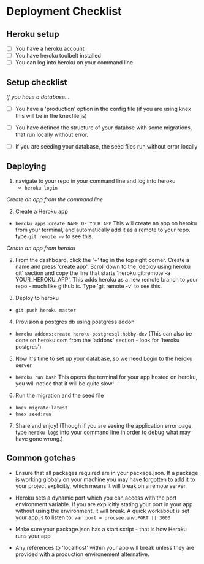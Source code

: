 # Deployment Checklist

## Heroku setup
- [ ] You have a heroku account
- [ ] You have heroku toolbelt installed
- [ ] You can log into heroku on your command line

## Setup checklist
  *If you have a database...*
- [ ] You have a 'production' option in the config file (if you are using knex this will be in the knexfile.js)
- [ ] You have defined the structure of your databse with some migrations, that run locally without error.
- [ ] If you are seeding your database, the seed files run without error locally


## Deploying
1. navigate to your repo in your command line and log into heroku
    - `heroku login`

*Create an app from the command line*

2. Create a Heroku app
  - `heroku apps:create NAME_OF_YOUR_APP`
    This will create an app on heroku from your terminal, and automatically add it as a remote to your repo. type `git remote -v` to see this.

*Create an app from heroku*

2. From the dashboard, click the '+' tag in the top right corner. Create a name and press 'create app'. Scroll down to the 'deploy using heroku git' section and copy the line that starts 'heroku git:remote -a YOUR_HEROKU_APP'.
This adds  heroku as a new remote branch to your repo - much like github is. Type 'git remote -v' to see this.

3. Deploy to heroku
  - `git push heroku master`

4. Provision a postgres db using postgress addon
  - `heroku addons:create heroku-postgresql:hobby-dev`
  (This can also be done on heroku.com from the 'addons' section - look for 'heroku postgres')

5. Now it's time to set up your database, so we need Login to the heroku server
  - `heroku run bash`
  This opens the terminal for your app hosted on heroku, you will notice that it will be quite slow!

6. Run the migration and the seed file
  - `knex migrate:latest`
  - `knex seed:run`

7. Share and enjoy!
  (Though if you are seeing the application error page, type `heroku logs` into your command line in order to debug what may have gone wrong.)

## Common gotchas

- Ensure that all packages required are in your package.json. If a package is working globaly on your machine you may have forgotten to add it to your project explicitly, which means it will break on a remote server.

- Heroku sets a dynamic port which you can access with the port environment variable. If you are explicitly stating your port in your app without using the environment, it will break. A quick workabout is set your app.js to listen to:
`var port = procsee.env.PORT || 3000`

- Make sure your package.json has a start script - that is how Heroku runs your app

- Any references to 'localhost' within your app will break unless they are provided with a production environement alternative.

